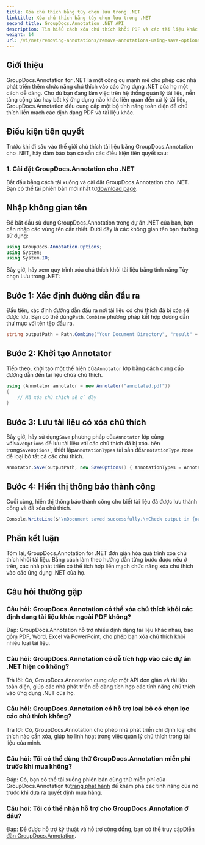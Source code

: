 ```yaml
---
title: Xóa chú thích bằng tùy chọn lưu trong .NET
linktitle: Xóa chú thích bằng tùy chọn lưu trong .NET
second_title: GroupDocs.Annotation .NET API
description: Tìm hiểu cách xóa chú thích khỏi PDF và các tài liệu khác trong .NET bằng GroupDocs.Annotation. Hướng dẫn từng bước với các ví dụ về mã.
weight: 14
url: /vi/net/removing-annotations/remove-annotations-using-save-options/
---
```

## Giới thiệu

GroupDocs.Annotation for .NET là một công cụ mạnh mẽ cho phép các nhà phát triển thêm chức năng chú thích vào các ứng dụng .NET của họ một cách dễ dàng. Cho dù bạn đang làm việc trên hệ thống quản lý tài liệu, nền tảng cộng tác hay bất kỳ ứng dụng nào khác liên quan đến xử lý tài liệu, GroupDocs.Annotation đều cung cấp một bộ tính năng toàn diện để chú thích liền mạch các định dạng PDF và tài liệu khác.

## Điều kiện tiên quyết

Trước khi đi sâu vào thế giới chú thích tài liệu bằng GroupDocs.Annotation cho .NET, hãy đảm bảo bạn có sẵn các điều kiện tiên quyết sau:

### 1. Cài đặt GroupDocs.Annotation cho .NET

 Bắt đầu bằng cách tải xuống và cài đặt GroupDocs.Annotation cho .NET. Bạn có thể tải phiên bản mới nhất từ[download page](https://releases.groupdocs.com/annotation/net/).

## Nhập không gian tên

Để bắt đầu sử dụng GroupDocs.Annotation trong dự án .NET của bạn, bạn cần nhập các vùng tên cần thiết. Dưới đây là các không gian tên bạn thường sử dụng:

```csharp
using GroupDocs.Annotation.Options;
using System;
using System.IO;
```


Bây giờ, hãy xem quy trình xóa chú thích khỏi tài liệu bằng tính năng Tùy chọn Lưu trong .NET:

## Bước 1: Xác định đường dẫn đầu ra

Đầu tiên, xác định đường dẫn đầu ra nơi tài liệu có chú thích đã bị xóa sẽ được lưu. Bạn có thể dùng`Path.Combine` phương pháp kết hợp đường dẫn thư mục với tên tệp đầu ra.

```csharp
string outputPath = Path.Combine("Your Document Directory", "result" + Path.GetExtension("input.pdf"));
```

## Bước 2: Khởi tạo Annotator

 Tiếp theo, khởi tạo một thể hiện của`Annotator` lớp bằng cách cung cấp đường dẫn đến tài liệu chứa chú thích.

```csharp
using (Annotator annotator = new Annotator("annotated.pdf"))
{
    // Mã xóa chú thích sẽ ở đây
}
```

## Bước 3: Lưu tài liệu có xóa chú thích

 Bây giờ, hãy sử dụng`Save` phương pháp của`Annotator` lớp cùng với`SaveOptions` để lưu tài liệu với các chú thích đã bị xóa. bên trong`SaveOptions` , thiết lập`AnnotationTypes` tài sản để`AnnotationType.None` để loại bỏ tất cả các chú thích.

```csharp
annotator.Save(outputPath, new SaveOptions() { AnnotationTypes = AnnotationType.None });
```

## Bước 4: Hiển thị thông báo thành công

Cuối cùng, hiển thị thông báo thành công cho biết tài liệu đã được lưu thành công và đã xóa chú thích.

```csharp
Console.WriteLine($"\nDocument saved successfully.\nCheck output in {outputPath}.");
```

## Phần kết luận

Tóm lại, GroupDocs.Annotation for .NET đơn giản hóa quá trình xóa chú thích khỏi tài liệu. Bằng cách làm theo hướng dẫn từng bước được nêu ở trên, các nhà phát triển có thể tích hợp liền mạch chức năng xóa chú thích vào các ứng dụng .NET của họ.

## Câu hỏi thường gặp

### Câu hỏi: GroupDocs.Annotation có thể xóa chú thích khỏi các định dạng tài liệu khác ngoài PDF không?

Đáp: GroupDocs.Annotation hỗ trợ nhiều định dạng tài liệu khác nhau, bao gồm PDF, Word, Excel và PowerPoint, cho phép bạn xóa chú thích khỏi nhiều loại tài liệu.

### Câu hỏi: GroupDocs.Annotation có dễ tích hợp vào các dự án .NET hiện có không?

Trả lời: Có, GroupDocs.Annotation cung cấp một API đơn giản và tài liệu toàn diện, giúp các nhà phát triển dễ dàng tích hợp các tính năng chú thích vào ứng dụng .NET của họ.

### Câu hỏi: GroupDocs.Annotation có hỗ trợ loại bỏ có chọn lọc các chú thích không?

Trả lời: Có, GroupDocs.Annotation cho phép nhà phát triển chỉ định loại chú thích nào cần xóa, giúp họ linh hoạt trong việc quản lý chú thích trong tài liệu của mình.

### Câu hỏi: Tôi có thể dùng thử GroupDocs.Annotation miễn phí trước khi mua không?

 Đáp: Có, bạn có thể tải xuống phiên bản dùng thử miễn phí của GroupDocs.Annotation từ[trang phát hành](https://releases.groupdocs.com/) để khám phá các tính năng của nó trước khi đưa ra quyết định mua hàng.

### Câu hỏi: Tôi có thể nhận hỗ trợ cho GroupDocs.Annotation ở đâu?

 Đáp: Để được hỗ trợ kỹ thuật và hỗ trợ cộng đồng, bạn có thể truy cập[Diễn đàn GroupDocs.Annotation](https://forum.groupdocs.com/c/annotation/10).